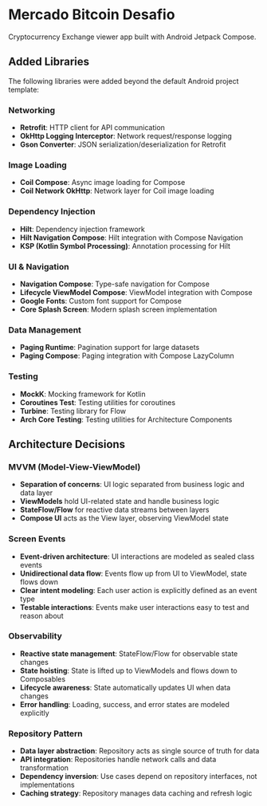 # Mercado Bitcoin Desafio

Cryptocurrency Exchange viewer app built with Android Jetpack Compose.

## Added Libraries

The following libraries were added beyond the default Android project template:

### Networking
- **Retrofit**: HTTP client for API communication
- **OkHttp Logging Interceptor**: Network request/response logging
- **Gson Converter**: JSON serialization/deserialization for Retrofit

### Image Loading
- **Coil Compose**: Async image loading for Compose
- **Coil Network OkHttp**: Network layer for Coil image loading

### Dependency Injection
- **Hilt**: Dependency injection framework
- **Hilt Navigation Compose**: Hilt integration with Compose Navigation
- **KSP (Kotlin Symbol Processing)**: Annotation processing for Hilt

### UI & Navigation
- **Navigation Compose**: Type-safe navigation for Compose
- **Lifecycle ViewModel Compose**: ViewModel integration with Compose
- **Google Fonts**: Custom font support for Compose
- **Core Splash Screen**: Modern splash screen implementation

### Data Management
- **Paging Runtime**: Pagination support for large datasets
- **Paging Compose**: Paging integration with Compose LazyColumn

### Testing
- **MockK**: Mocking framework for Kotlin
- **Coroutines Test**: Testing utilities for coroutines
- **Turbine**: Testing library for Flow
- **Arch Core Testing**: Testing utilities for Architecture Components

## Architecture Decisions

### MVVM (Model-View-ViewModel)
- **Separation of concerns**: UI logic separated from business logic and data layer
- **ViewModels** hold UI-related state and handle business logic
- **StateFlow/Flow** for reactive data streams between layers
- **Compose UI** acts as the View layer, observing ViewModel state

### Screen Events
- **Event-driven architecture**: UI interactions are modeled as sealed class events
- **Unidirectional data flow**: Events flow up from UI to ViewModel, state flows down
- **Clear intent modeling**: Each user action is explicitly defined as an event type
- **Testable interactions**: Events make user interactions easy to test and reason about

### Observability
- **Reactive state management**: StateFlow/Flow for observable state changes
- **State hoisting**: State is lifted up to ViewModels and flows down to Composables
- **Lifecycle awareness**: State automatically updates UI when data changes
- **Error handling**: Loading, success, and error states are modeled explicitly

### Repository Pattern
- **Data layer abstraction**: Repository acts as single source of truth for data
- **API integration**: Repositories handle network calls and data transformation
- **Dependency inversion**: Use cases depend on repository interfaces, not implementations
- **Caching strategy**: Repository manages data caching and refresh logic
